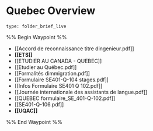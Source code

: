 # Quebec Overview
 
```ccard
type: folder_brief_live
```
 
%% Begin Waypoint %%
- [[Accord de reconnaissance titre dingenieur.pdf]]
- **[[ETS]]**
- [[ETUDIER AU CANADA - QUEBEC]]
- [[Etudier au Québec.pdf]]
- [[Formalités dimmigration.pdf]]
- [[Formulaire SE401-Q-104 stages.pdf]]
- [[Infos Formulaire SE401 Q 102.pdf]]
- [[Journée internationale des assistants de langue.pdf]]
- [[QUEBEC formulaire_SE_401-Q-102.pdf]]
- [[SE401-Q-106.pdf]]
- **[[UQAC]]**

%% End Waypoint %%